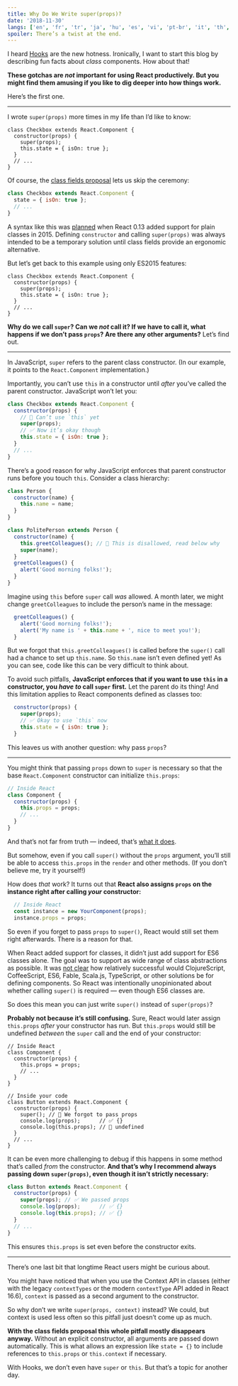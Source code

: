 ```yaml
---
title: Why Do We Write super(props)?
date: '2018-11-30'
langs: ['en', 'fr', 'tr', 'ja', 'hu', 'es', 'vi', 'pt-br', 'it', 'th', 'ru']
spoiler: There’s a twist at the end.
---
```



I heard [Hooks](https://reactjs.org/docs/hooks-intro.html) are the new hotness. Ironically, I want to start this blog by describing fun facts about *class* components. How about that!

**These gotchas are *not* important for using React productively. But you might find them amusing if you like to dig deeper into how things work.**

Here’s the first one.

---

I wrote `super(props)` more times in my life than I’d like to know:

```jsx{3}
class Checkbox extends React.Component {
  constructor(props) {
    super(props);
    this.state = { isOn: true };
  }
  // ...
}
```

Of course, the [class fields proposal](https://github.com/tc39/proposal-class-fields) lets us skip the ceremony:

```jsx
class Checkbox extends React.Component {
  state = { isOn: true };
  // ...
}
```

A syntax like this was [planned](https://reactjs.org/blog/2015/01/27/react-v0.13.0-beta-1.html#es7-property-initializers) when React 0.13 added support for plain classes in 2015. Defining `constructor` and calling `super(props)` was always intended to be a temporary solution until class fields provide an ergonomic alternative.

But let’s get back to this example using only ES2015 features:

```jsx{3}
class Checkbox extends React.Component {
  constructor(props) {
    super(props);
    this.state = { isOn: true };
  }
  // ...
}
```

**Why do we call `super`? Can we *not* call it? If we have to call it, what happens if we don’t pass `props`? Are there any other arguments?** Let’s find out.

---

In JavaScript, `super` refers to the parent class constructor. (In our example, it points to the `React.Component` implementation.)

Importantly, you can’t use `this` in a constructor until *after* you’ve called the parent constructor. JavaScript won’t let you:

```jsx
class Checkbox extends React.Component {
  constructor(props) {
    // 🔴 Can’t use `this` yet
    super(props);
    // ✅ Now it’s okay though
    this.state = { isOn: true };
  }
  // ...
}
```

There’s a good reason for why JavaScript enforces that parent constructor runs before you touch `this`. Consider a class hierarchy:

```jsx
class Person {
  constructor(name) {
    this.name = name;
  }
}

class PolitePerson extends Person {
  constructor(name) {
    this.greetColleagues(); // 🔴 This is disallowed, read below why
    super(name);
  }
  greetColleagues() {
    alert('Good morning folks!');
  }
}
```

Imagine using `this` before `super` call *was* allowed. A month later, we might change `greetColleagues` to include the person’s name in the message:

```jsx
  greetColleagues() {
    alert('Good morning folks!');
    alert('My name is ' + this.name + ', nice to meet you!');
  }
```

But we forgot that `this.greetColleagues()` is called before the `super()` call had a chance to set up `this.name`. So `this.name` isn’t even defined yet! As you can see, code like this can be very difficult to think about.

To avoid such pitfalls, **JavaScript enforces that if you want to use `this` in a constructor, you *have to* call `super` first.** Let the parent do its thing! And this limitation applies to React components defined as classes too:

```jsx
  constructor(props) {
    super(props);
    // ✅ Okay to use `this` now
    this.state = { isOn: true };
  }
```

This leaves us with another question: why pass `props`?

---

You might think that passing `props` down to `super` is necessary so that the base `React.Component` constructor can initialize `this.props`:

```jsx
// Inside React
class Component {
  constructor(props) {
    this.props = props;
    // ...
  }
}
```

And that’s not far from truth — indeed, that’s [what it does](https://github.com/facebook/react/blob/1d25aa5787d4e19704c049c3cfa985d3b5190e0d/packages/react/src/ReactBaseClasses.js#L22).

But somehow, even if you call `super()` without the `props` argument, you’ll still be able to access `this.props` in the `render` and other methods. (If you don’t believe me, try it yourself!)

How does *that* work? It turns out that **React also assigns `props` on the instance right after calling *your* constructor:**

```jsx
  // Inside React
  const instance = new YourComponent(props);
  instance.props = props;
```

So even if you forget to pass `props` to `super()`, React would still set them right afterwards. There is a reason for that.

When React added support for classes, it didn’t just add support for ES6 classes alone. The goal was to support as wide range of class abstractions as possible. It was [not clear](https://reactjs.org/blog/2015/01/27/react-v0.13.0-beta-1.html#other-languages) how relatively successful would ClojureScript, CoffeeScript, ES6, Fable, Scala.js, TypeScript, or other solutions be for defining components. So React was intentionally unopinionated about whether calling `super()` is required — even though ES6 classes are.

So does this mean you can just write `super()` instead of `super(props)`?

**Probably not because it’s still confusing.** Sure, React would later assign `this.props` *after* your constructor has run. But `this.props` would still be undefined *between* the `super` call and the end of your constructor:

```jsx{14}
// Inside React
class Component {
  constructor(props) {
    this.props = props;
    // ...
  }
}

// Inside your code
class Button extends React.Component {
  constructor(props) {
    super(); // 😬 We forgot to pass props
    console.log(props);      // ✅ {}
    console.log(this.props); // 😬 undefined 
  }
  // ...
}
```

It can be even more challenging to debug if this happens in some method that’s called *from* the constructor. **And that’s why I recommend always passing down `super(props)`, even though it isn’t strictly necessary:**

```jsx
class Button extends React.Component {
  constructor(props) {
    super(props); // ✅ We passed props
    console.log(props);      // ✅ {}
    console.log(this.props); // ✅ {}
  }
  // ...
}
```

This ensures `this.props` is set even before the constructor exits.

-----

There’s one last bit that longtime React users might be curious about.

You might have noticed that when you use the Context API in classes (either with the legacy `contextTypes` or the modern `contextType` API added in React 16.6), `context` is passed as a second argument to the constructor.

So why don’t we write `super(props, context)` instead? We could, but context is used less often so this pitfall just doesn’t come up as much.

**With the class fields proposal this whole pitfall mostly disappears anyway.** Without an explicit constructor, all arguments are passed down automatically. This is what allows an expression like `state = {}` to include references to `this.props` or `this.context` if necessary.

With Hooks, we don’t even have `super` or `this`. But that’s a topic for another day.
